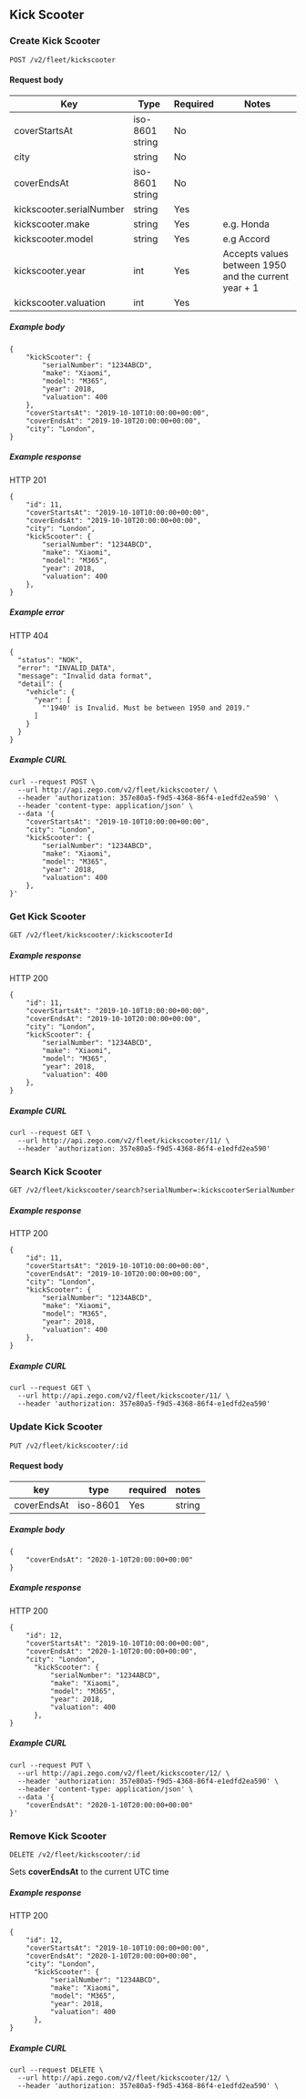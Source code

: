 ## Kick Scooter

### Create Kick Scooter

`POST /v2/fleet/kickscooter`

#### Request body

| Key | Type | Required | Notes |
| --- | --- | --- | --- |
| coverStartsAt | iso-8601 string | No |  |
| city | string | No |  |
| coverEndsAt | iso-8601 string | No |  |
| kickscooter.serialNumber | string | Yes |  |
| kickscooter.make | string | Yes | e.g. Honda |
| kickscooter.model | string | Yes | e.g Accord |
| kickscooter.year | int | Yes | Accepts values between 1950 and the current year + 1 |
| kickscooter.valuation | int | Yes |  |

##### Example body

```
{
    "kickScooter": {
        "serialNumber": "1234ABCD", 
        "make": "Xiaomi",
        "model": "M365", 
        "year": 2018, 
        "valuation": 400
    },
    "coverStartsAt": "2019-10-10T10:00:00+00:00",
    "coverEndsAt": "2019-10-10T20:00:00+00:00",
    "city": "London",
}
```

##### Example response

HTTP 201

```
{
    "id": 11,
    "coverStartsAt": "2019-10-10T10:00:00+00:00",
    "coverEndsAt": "2019-10-10T20:00:00+00:00",
    "city": "London",
    "kickScooter": {
        "serialNumber": "1234ABCD", 
        "make": "Xiaomi",
        "model": "M365", 
        "year": 2018, 
        "valuation": 400
    },
}
```

##### Example error

HTTP 404

```
{
  "status": "NOK",
  "error": "INVALID_DATA",
  "message": "Invalid data format",
  "detail": {
    "vehicle": {
      "year": [
        "'1940' is Invalid. Must be between 1950 and 2019."
      ]
    }
  }
}
```

##### Example CURL

```
curl --request POST \
  --url http://api.zego.com/v2/fleet/kickscooter/ \
  --header 'authorization: 357e80a5-f9d5-4368-86f4-e1edfd2ea590' \
  --header 'content-type: application/json' \
  --data '{
    "coverStartsAt": "2019-10-10T10:00:00+00:00",
    "city": "London",
    "kickScooter": {
        "serialNumber": "1234ABCD", 
        "make": "Xiaomi",
        "model": "M365", 
        "year": 2018, 
        "valuation": 400
    },
}'
```

### Get Kick Scooter

`GET /v2/fleet/kickscooter/:kickscooterId`

##### Example response

HTTP 200

```
{
    "id": 11,
    "coverStartsAt": "2019-10-10T10:00:00+00:00",
    "coverEndsAt": "2019-10-10T20:00:00+00:00",
    "city": "London",
    "kickScooter": {
        "serialNumber": "1234ABCD", 
        "make": "Xiaomi",
        "model": "M365", 
        "year": 2018, 
        "valuation": 400
    },
}
```

##### Example CURL

```
curl --request GET \
  --url http://api.zego.com/v2/fleet/kickscooter/11/ \
  --header 'authorization: 357e80a5-f9d5-4368-86f4-e1edfd2ea590'
```

### Search Kick Scooter

`GET /v2/fleet/kickscooter/search?serialNumber=:kickscooterSerialNumber`

##### Example response

HTTP 200

```
{
    "id": 11,
    "coverStartsAt": "2019-10-10T10:00:00+00:00",
    "coverEndsAt": "2019-10-10T20:00:00+00:00",
    "city": "London",
    "kickScooter": {
        "serialNumber": "1234ABCD", 
        "make": "Xiaomi",
        "model": "M365", 
        "year": 2018, 
        "valuation": 400
    },
}
```

##### Example CURL

```
curl --request GET \
  --url http://api.zego.com/v2/fleet/kickscooter/11/ \
  --header 'authorization: 357e80a5-f9d5-4368-86f4-e1edfd2ea590'
```

### Update Kick Scooter

`PUT /v2/fleet/kickscooter/:id`

#### Request body

| **key** | **type** | required | **notes** |
| --- | --- | --- | --- |
| coverEndsAt | iso-8601 | Yes | string |

##### Example body

```
{
    "coverEndsAt": "2020-1-10T20:00:00+00:00"
}
```

##### Example response

HTTP 200

```
{
    "id": 12,
    "coverStartsAt": "2019-10-10T10:00:00+00:00",
    "coverEndsAt": "2020-1-10T20:00:00+00:00",
    "city": "London",
      "kickScooter": {
          "serialNumber": "1234ABCD", 
          "make": "Xiaomi",
          "model": "M365", 
          "year": 2018, 
          "valuation": 400
      },
}
```

##### Example CURL

```
curl --request PUT \
  --url http://api.zego.com/v2/fleet/kickscooter/12/ \
  --header 'authorization: 357e80a5-f9d5-4368-86f4-e1edfd2ea590' \
  --header 'content-type: application/json' \
  --data '{
    "coverEndsAt": "2020-1-10T20:00:00+00:00"
}'
```

### Remove Kick Scooter

`DELETE /v2/fleet/kickscooter/:id`

Sets **coverEndsAt** to the current UTC time

##### Example response

HTTP 200

```
{
    "id": 12,
    "coverStartsAt": "2019-10-10T10:00:00+00:00",
    "coverEndsAt": "2020-1-10T20:00:00+00:00",
    "city": "London",
      "kickScooter": {
          "serialNumber": "1234ABCD", 
          "make": "Xiaomi",
          "model": "M365", 
          "year": 2018, 
          "valuation": 400
      },
}
```

##### Example CURL

```
curl --request DELETE \
  --url http://api.zego.com/v2/fleet/kickscooter/12/ \
  --header 'authorization: 357e80a5-f9d5-4368-86f4-e1edfd2ea590' \
```
